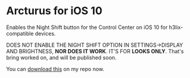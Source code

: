# Arcturus for iOS 10
Enables the Night Shift button for the Control Center on iOS 10 for h3lix-compatible devices.

DOES NOT ENABLE THE NIGHT SHIFT OPTION IN SETTINGS->DISPLAY AND BRIGHTNESS, **NOR DOES IT WORK**. IT'S FOR **LOOKS ONLY**. That's bring worked on, and will be published soon.

You can <a href="http://chasefromm17.yourepo.com">download this</a> on my repo now.
